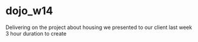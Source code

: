 # dojo_w14
Delivering on the project about housing we presented to our client last week
3 hour duration to create
